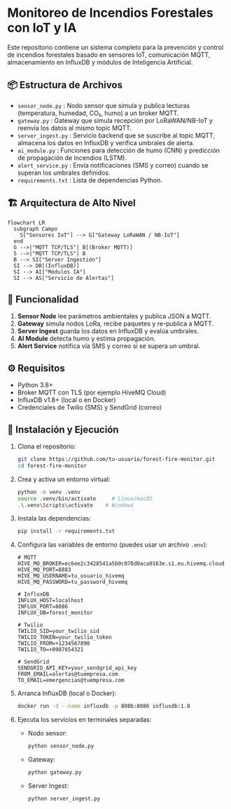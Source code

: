 # Monitoreo de Incendios Forestales con IoT y IA

Este repositorio contiene un sistema completo para la prevención y control de incendios forestales basado en sensores IoT, comunicación MQTT, almacenamiento en InfluxDB y módulos de Inteligencia Artificial.

## 📦 Estructura de Archivos

* `sensor_node.py`      : Nodo sensor que simula y publica lecturas (temperatura, humedad, CO₂, humo) a un broker MQTT.
* `gateway.py`          : Gateway que simula recepción por LoRaWAN/NB-IoT y reenvía los datos al mismo topic MQTT.
* `server_ingest.py`    : Servicio backend que se suscribe al topic MQTT, almacena los datos en InfluxDB y verifica umbrales de alerta.
* `ai_module.py`        : Funciones para detección de humo (CNN) y predicción de propagación de incendios (LSTM).
* `alert_service.py`    : Envía notificaciones (SMS y correo) cuando se superan los umbrales definidos.
* `requirements.txt`    : Lista de dependencias Python.

## 🏗️ Arquitectura de Alto Nivel

```mermaid
flowchart LR
  subgraph Campo
    S["Sensores IoT"] --> G["Gateway LoRaWAN / NB-IoT"]
  end
  G -->|"MQTT TCP/TLS"| B[(Broker MQTT)]
  S -->|"MQTT TCP/TLS"| B
  B --> SI["Server Ingestión"]
  SI --> DB[(InfluxDB)]
  SI --> AI["Módulos IA"]
  SI --> AS["Servicio de Alertas"]
```

## 🎯 Funcionalidad

1. **Sensor Node** lee parámetros ambientales y publica JSON a MQTT.
2. **Gateway** simula nodos LoRa, recibe paquetes y re-publica a MQTT.
3. **Server Ingest** guarda los datos en InfluxDB y evalúa umbrales.
4. **AI Module** detecta humo y estima propagación.
5. **Alert Service** notifica vía SMS y correo si se supera un umbral.

## ⚙️ Requisitos

* Python 3.8+
* Broker MQTT con TLS (por ejemplo HiveMQ Cloud)
* InfluxDB v1.8+ (local o en Docker)
* Credenciales de Twilio (SMS) y SendGrid (correo)

## 🚀 Instalación y Ejecución

1. Clona el repositorio:

   ```bash
   git clone https://github.com/tu-usuario/forest-fire-monitor.git
   cd forest-fire-monitor
   ```
2. Crea y activa un entorno virtual:

   ```bash
   python -m venv .venv
   source .venv/bin/activate     # Linux/macOS
   .\.venv\Scripts\activate    # Windows
   ```
3. Instala las dependencias:

   ```bash
   pip install -r requirements.txt
   ```
4. Configura las variables de entorno (puedes usar un archivo `.env`):

   ```env
   # MQTT
   HIVE_MQ_BROKER=ec6ee2c3428541a5b0c076d0aca0163e.s1.eu.hivemq.cloud
   HIVE_MQ_PORT=8883
   HIVE_MQ_USERNAME=tu_usuario_hivemq
   HIVE_MQ_PASSWORD=tu_password_hivemq

   # InfluxDB
   INFLUX_HOST=localhost
   INFLUX_PORT=8086
   INFLUX_DB=forest_monitor

   # Twilio
   TWILIO_SID=your_twilio_sid
   TWILIO_TOKEN=your_twilio_token
   TWILIO_FROM=+1234567890
   TWILIO_TO=+0987654321

   # SendGrid
   SENDGRID_API_KEY=your_sendgrid_api_key
   FROM_EMAIL=alertas@tuempresa.com
   TO_EMAIL=emergencias@tuempresa.com
   ```
5. Arranca InfluxDB (local o Docker):

   ```bash
   docker run -d --name influxdb -p 8086:8086 influxdb:1.8
   ```
6. Ejecuta los servicios en terminales separadas:

   * Nodo sensor:

     ```bash
     python sensor_node.py
     ```
   * Gateway:

     ```bash
     python gateway.py
     ```
   * Server Ingest:

     ```bash
     python server_ingest.py
     ```




